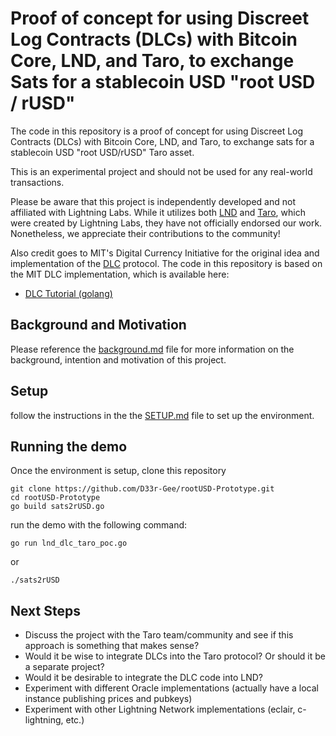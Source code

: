 # Proof of concept for using Discreet Log Contracts (DLCs) with Bitcoin Core, LND, and Taro, to exchange Sats for a stablecoin USD "root USD / rUSD"


The code in this repository is a proof of concept for using Discreet Log Contracts (DLCs) with Bitcoin Core, LND, and Taro, to exchange sats for a stablecoin USD "root USD/rUSD" Taro asset.

This is an experimental project and should not be used for any real-world transactions.

Please be aware that this project is independently developed and not affiliated with Lightning Labs. While it utilizes both [LND](https://github.com/lightningnetwork/lnd) and [Taro](https://github.com/lightninglabs/taro), which were created by Lightning Labs, they have not officially endorsed our work. Nonetheless, we appreciate their contributions to the community!

Also credit goes to MIT's Digital Currency Initiative for the original idea and implementation of the [DLC](https://dci.mit.edu/smart-contracts) protocol. The code in this repository is based on the MIT DLC implementation, which is available here:
* [DLC Tutorial (golang)](https://github.com/mit-dci/lit-rpc-client-go-samples/blob/master/dlctutorial/dlctutorial.go)


## Background and Motivation
Please reference the [background.md](background.md) file for more information on the background, intention and motivation of this project.


## Setup
follow the instructions in the the [SETUP.md](SETUP.md) file to set up the environment.


## Running the demo
Once the environment is setup, clone this repository


```
git clone https://github.com/D33r-Gee/rootUSD-Prototype.git
cd rootUSD-Prototype
go build sats2rUSD.go
```


run the demo with the following command:
```
go run lnd_dlc_taro_poc.go
```
or
```
./sats2rUSD
```


## Next Steps
* Discuss the project with the Taro team/community and see if this approach is something that makes sense?
* Would it be wise to integrate DLCs into the Taro protocol? Or should it be a separate project?
* Would it be desirable to integrate the DLC code into LND?
* Experiment with different Oracle implementations (actually have a local instance publishing prices and pubkeys)
* Experiment with other Lightning Network implementations (eclair, c-lightning, etc.)



